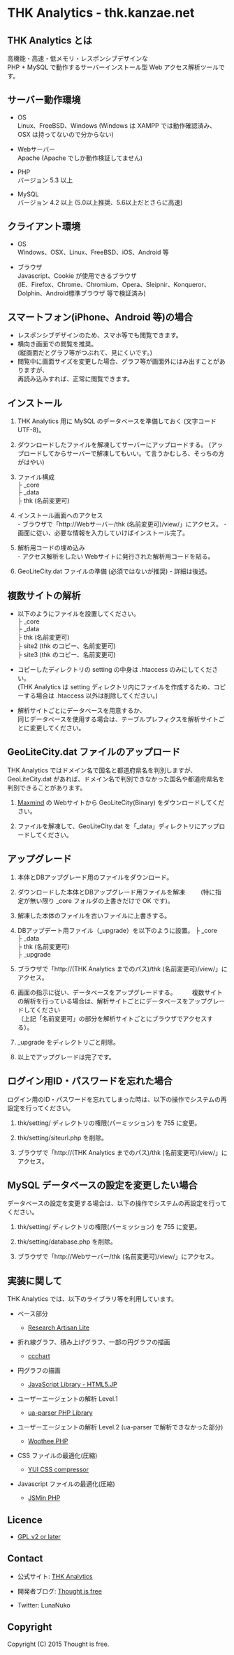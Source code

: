 # THK Analytics - thk.kanzae.net

## THK Analytics とは

  高機能・高速・低メモリ・レスポンシブデザインな  
  PHP + MySQL で動作するサーバーインストール型 Web アクセス解析ツールです。

## サーバー動作環境

  - OS  
    Linux、FreeBSD、Windows (Windows は XAMPP では動作確認済み、OSX は持ってないので分からない)

  - Webサーバー  
    Apache (Apache でしか動作検証してません)

  - PHP  
    バージョン 5.3 以上

  - MySQL  
    バージョン 4.2 以上 (5.0以上推奨、5.6以上だとさらに高速)

## クライアント環境

  - OS  
    Windows、OSX、Linux、FreeBSD、iOS、Android 等

  - ブラウザ  
    Javascript、Cookie が使用できるブラウザ  
    (IE、Firefox、Chrome、Chromium、Opera、Sleipnir、Konqueror、Dolphin、Android標準ブラウザ 等で検証済み)

## スマートフォン(iPhone、Android 等)の場合

  - レスポンシブデザインのため、スマホ等でも閲覧できます。
  - 横向き画面での閲覧を推奨。  
    (縦画面だとグラフ等がつぶれて、見にくいです。)
  - 閲覧中に画面サイズを変更した場合、グラフ等が画面外にはみ出すことがありますが、  
    再読み込みすれば、正常に閲覧できます。

## インストール

  1. THK Analytics 用に MySQL のデータベースを準備しておく (文字コード UTF-8)。

  2. ダウンロードしたファイルを解凍してサーバーにアップロードする。
     (アップロードしてからサーバーで解凍してもいい。て言うかむしろ、そっちの方がはやい)

  3. ファイル構成  
    ├  _core  
    ├  _data  
    ├  thk (名前変更可)  

  4. インストール画面へのアクセス  
    - ブラウザで「http://Webサーバー/thk (名前変更可)/view/」にアクセス。
    - 画面に従い、必要な情報を入力していけばインストール完了。

  5. 解析用コードの埋め込み  
    - アクセス解析をしたい Webサイトに発行された解析用コードを貼る。

  6. GeoLiteCity.dat ファイルの準備 (必須ではないが推奨)
    - 詳細は後述。


## 複数サイトの解析
  - 以下のようにファイルを設置してください。  
    ├  _core  
    ├  _data  
    ├  thk (名前変更可)  
    ├  site2 (thk のコピー、名前変更可)  
    ├  site3 (thk のコピー、名前変更可)  

  - コピーしたディレクトリの setting の中身は .htaccess のみにしてください。  
    (THK Analytics は setting ディレクトリ内にファイルを作成するため、コピーする場合は .htaccess 以外は削除してください。)
  - 解析サイトごとにデータベースを用意するか、  
    同じデータベースを使用する場合は、テーブルプレフィクスを解析サイトごとに変更してください。

## GeoLiteCity.dat ファイルのアップロード
  THK Analytics ではドメイン名で国名と都道府県名を判別しますが、  
  GeoLiteCity.dat があれば、ドメイン名で判別できなかった国名や都道府県名を判別できることがあります。

  1. [Maxmind](http://dev.maxmind.com/geoip/legacy/geolite/ "Maxmind") の Webサイトから GeoLiteCity(Binary) をダウンロードしてください。

  2. ファイルを解凍して、GeoLiteCity.dat を「_data」ディレクトリにアップロードしてください。

## アップグレード

  1. 本体とDBアップグレード用のファイルをダウンロード。

  2. ダウンロードした本体とDBアップグレード用ファイルを解凍
　　 (特に指定が無い限り _core フォルダの上書きだけで OK です)。

  3. 解凍した本体のファイルを古いファイルに上書きする。

  4. DBアップデート用ファイル（_upgrade）を以下のように設置。
    ├ _core  
    ├ _data  
    ├ thk (名前変更可)  
    ├ _upgrade  

  5. ブラウザで「http://(THK Analytics までのパス)/thk (名前変更可)/view/」にアクセス。

  6. 画面の指示に従い、データベースをアップグレードする。
　　 複数サイトの解析を行っている場合は、解析サイトごとにデータベースをアップグレードしてください  
    （上記「名前変更可」の部分を解析サイトごとにブラウザでアクセスする）。

  7. _upgrade をディレクトリごと削除。

  8. 以上でアップグレードは完了です。

## ログイン用ID・パスワードを忘れた場合
  ログイン用のID・パスワードを忘れてしまった時は、以下の操作でシステムの再設定を行ってください。

  1. thk/setting/ ディレクトリの権限(パーミッション) を 755 に変更。

  2. thk/setting/siteurl.php を削除。

  3. ブラウザで「http://(THK Analytics までのパス)/thk (名前変更可)/view/」にアクセス。

## MySQL データベースの設定を変更したい場合
  データベースの設定を変更する場合は、以下の操作でシステムの再設定を行ってください。

  1. thk/setting/ ディレクトリの権限(パーミッション) を 755 に変更。

  2. thk/setting/database.php を削除。

  3. ブラウザで「http://Webサーバー/thk (名前変更可)/view/」にアクセス。

## 実装に関して
  THK Analytics では、以下のライブラリ等を利用しています。

  - ベース部分
    - [Research Artisan Lite](http://lite.research-artisan.net/main/ "Research Artisan Lite")

  - 折れ線グラフ、積み上げグラフ、一部の円グラフの描画
    - [ccchart](http://ccchart.com/ "ccchart")

  - 円グラフの描画
    - [JavaScript Library - HTML5.JP](http://www.html5.jp/library/graph_circle.html "JavaScript Library - HTML5.JP")

  - ユーザーエージェントの解析 Level.1
    - [ua-parser PHP Library](https://github.com/ua-parser/uap-php "ua-parser PHP Library")

  - ユーザーエージェントの解析 Level.2 (ua-parser で解析できなかった部分)
    - [Woothee PHP](https://github.com/woothee/woothee "Woothee PHP")

  - CSS ファイルの最適化(圧縮)
    - [YUI CSS compressor](https://github.com/tubalmartin/YUI-CSS-compressor-PHP-port "YUI CSS compressor")

  - Javascript ファイルの最適化(圧縮)
    - [JSMin PHP](https://github.com/rgrove/jsmin-php "JSMin PHP")

## Licence
  - [GPL v2 or later](http://www.gnu.org/licenses/gpl-2.0.html "GPL v2 or later")

## Contact

  - 公式サイト: [THK Analytics](http://thk.kanzae.net/analytics/ "THK Analytics")

  - 開発者ブログ: [Thought is free](http://thk.kanzae.net/ "Thought is free")

  - Twitter: LunaNuko

## Copyright
  Copyright (C) 2015 Thought is free.

